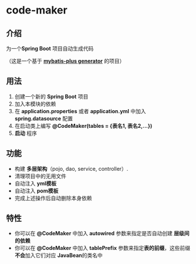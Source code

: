 # code-maker

## 介绍

为一个**Spring Boot** 项目自动生成代码

（这是一个基于 **[mybatis-plus generator](https://gitee.com/baomidou/generator)** 的项目）

## 用法

1. 创建一个新的 **Spring Boot** 项目
2. 加入本模块的依赖
3. 在 **application.properties** 或者 **application.yml** 中加入 **spring.datasource** 配置
4. 在启动类上编写 **@CodeMaker(tables = {表名1, 表名2,...})**
5. **启动** 程序

## 功能

+ 构建 **多层架构**（pojo, dao, service, controller）.
+ 清理项目中的无用文件
+ 自动注入 **yml模板**
+ 自动注入 **pom模板**
+ 完成上述操作后自动删除本身依赖

## 特性
+ 你可以在 **@CodeMaker** 中加入 **autowired** 参数来指定是否自动创建 **层级间的依赖**
+ 你可以在 **@CodeMaker** 中加入 **tablePrefix** 参数来指定**表的前缀**，这些前缀**不会**加入它们对应
**JavaBean**的类名中

